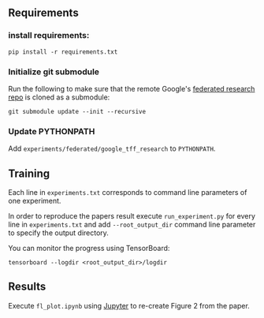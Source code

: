 ## Requirements

### install requirements:

```setup
pip install -r requirements.txt
```

### Initialize git submodule

Run the following to make sure that the remote Google's [federated research repo](https://github.com/google-research/federated) is cloned as a submodule:

```setup
git submodule update --init --recursive
```

### Update PYTHONPATH

Add `experiments/federated/google_tff_research` to `PYTHONPATH`.

## Training

Each line in `experiments.txt` corresponds to command line parameters of one experiment.

In order to reproduce the papers result execute `run_experiment.py` for every line in `experiments.txt` and add `--root_output_dir` command line parameter to specify the output directory.

You can monitor the progress using TensorBoard:

```setup
tensorboard --logdir <root_output_dir>/logdir
```

## Results

Execute `fl_plot.ipynb` using [Jupyter](https://jupyter.org/) to re-create Figure 2 from the paper. 